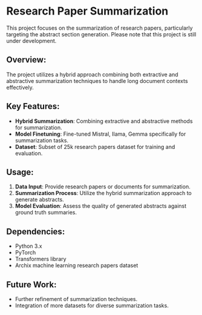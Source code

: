 # Research Paper Summarization

This project focuses on the summarization of research papers, particularly targeting the abstract section generation. Please note that this project is still under development.

## Overview:

The project utilizes a hybrid approach combining both extractive and abstractive summarization techniques to handle long document contexts effectively.

## Key Features:

- **Hybrid Summarization**: Combining extractive and abstractive methods for summarization.
- **Model Finetuning**: Fine-tuned Mistral, Ilama, Gemma specifically for summarization tasks.
- **Dataset**: Subset of 25k research papers dataset for training and evaluation.

## Usage:

1. **Data Input**: Provide research papers or documents for summarization.
2. **Summarization Process**: Utilize the hybrid summarization approach to generate abstracts.
3. **Model Evaluation**: Assess the quality of generated abstracts against ground truth summaries.

## Dependencies:

- Python 3.x
- PyTorch
- Transformers library
- Archix machine learning research papers dataset

## Future Work:

- Further refinement of summarization techniques.
- Integration of more datasets for diverse summarization tasks.

